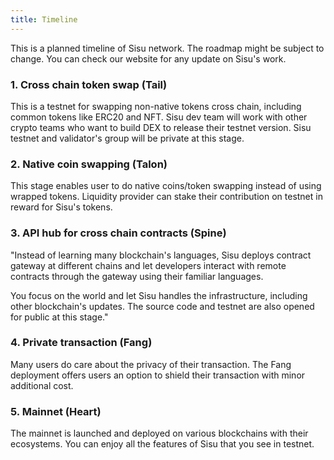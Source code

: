 ```yaml
---
title: Timeline
---
```

This is a planned timeline of Sisu network. The roadmap might be subject to change. You can check our website for any update on Sisu's work.

###  1. Cross chain token swap (Tail)
This is a testnet for swapping non-native tokens cross chain, including common tokens like ERC20 and NFT. Sisu dev team will work with other crypto teams who want to build DEX to release their testnet version. Sisu testnet and validator's group will be private at this stage.

### 2. Native coin swapping (Talon)
This stage enables user to do native coins/token swapping instead of using wrapped tokens. Liquidity provider can stake their contribution on testnet in reward for Sisu's tokens.

### 3. API hub for cross chain contracts (Spine)
"Instead of learning many blockchain's languages, Sisu deploys contract gateway at different chains and let developers interact with remote contracts through the gateway using their familiar languages.

You focus on the world and let Sisu handles the infrastructure, including other blockchain's updates. The source code and testnet are also opened for public at this stage."

### 4. Private transaction (Fang)
Many users do care about the privacy of their transaction. The Fang deployment offers users an option to shield their transaction with minor additional cost.

### 5. Mainnet (Heart)
The mainnet is launched and deployed on various blockchains with their ecosystems. You can enjoy all the features of Sisu that you see in testnet.
